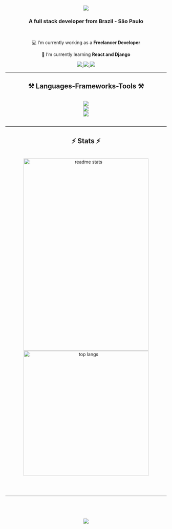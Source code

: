 <h1 align="center">
    <img src="https://readme-typing-svg.herokuapp.com/?font=Righteous&size=35&center=true&vCenter=true&width=500&height=70&duration=4000&lines=Hey+There!+😃;+I'm+Matheus!;" />
</h1>

<h3 align="center">A full stack developer from Brazil - São Paulo </h3>

<br/>

<div align="center">
 
 💻 I’m currently working as a **Freelancer Developer**
 
 🌱 I’m currently learning **React and Django**

 </div>
 
<div align="center"> 
  <a href="mailto:sctheusmsc@gmail.com">
    <img src="https://img.shields.io/badge/Gmail-333333?style=for-the-badge&logo=gmail&logoColor=red" />
  </a>
  <a href="https://www.linkedin.com/in/theuusc" target="_blank">
    <img src="https://img.shields.io/badge/LinkedIn-0077B5?style=for-the-badge&logo=linkedin&logoColor=white" />
  </a>
  <a href="https://theuusc.netlify.app/" target="_blank">
     <img src="https://img.shields.io/badge/Portfolio-FF5722?style=for-the-badge&logo=todoist&logoColor=white" />
  </a>
</div>

 <hr/>
 
<h2 align="center">⚒️ Languages-Frameworks-Tools ⚒️</h2>
<br/>
<div align="center">
    <img src="https://skillicons.dev/icons?i=html,css,javascript,react,bootstrap" /><br>
    <img src="https://skillicons.dev/icons?i=nodejs,python,java,php,mysql" /><br>
    <img src="https://skillicons.dev/icons?i=vscode,github,git,figma" /><br>
</div>

<br/>
<hr/>

<!-- <div align="center">
  <h2>🐍 My Contributions 🐍</h2>
  <br>
  <img alt="snake eating my contributions" src="https://raw.githubusercontent.com/theuusc/theeusc/main/github-contribution-grid-snake.svg" />
  
  <br/><br/><br/>
</div>

<hr/> -->

<h2 align="center">⚡ Stats ⚡</h2>
<br>
<div align=center>
  <img width=390 height=600 src="https://github-readme-stats.vercel.app/api?username=theuusc&count_private=true&show_icons=true&theme=react&rank_icon=github&border_radius=10" alt="readme stats" />
  
  <img width=390 src="https://github-readme-stats.vercel.app/api/top-langs/?username=theuusc&langs_count=8&layout=compact&theme=react&border_radius=10&size_weight=0.5&count_weight=0.5&exclude_repo=github-readme-stats" alt="top langs" />
</div>

<br/><br/>

<hr/>

<br/>

<h1 align="center">
    <img src="https://readme-typing-svg.herokuapp.com/?font=Righteous&size=35&center=true&vCenter=true&width=500&height=70&duration=4000&lines=Thanks+for+checking!+😉;Have+a+great+day+👋;" />
</h1>
<br/>


